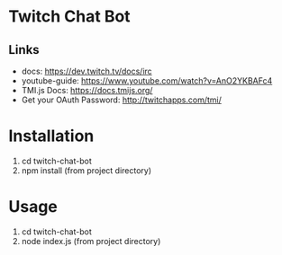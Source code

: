 # Twitch Chat Bot

## Links
- docs: https://dev.twitch.tv/docs/irc
- youtube-guide: https://www.youtube.com/watch?v=AnO2YKBAFc4
- TMI.js Docs: https://docs.tmijs.org/
- Get your OAuth Password: http://twitchapps.com/tmi/

# Installation
1. cd twitch-chat-bot
2. npm install (from project directory)

# Usage
1. cd twitch-chat-bot
2. node index.js (from project directory)
